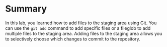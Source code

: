 # Summary

In this lab, you learned how to add files to the staging area using Git. You can use the `git add` command to add specific files or a fileglob to add multiple files to the staging area. Adding files to the staging area allows you to selectively choose which changes to commit to the repository.
